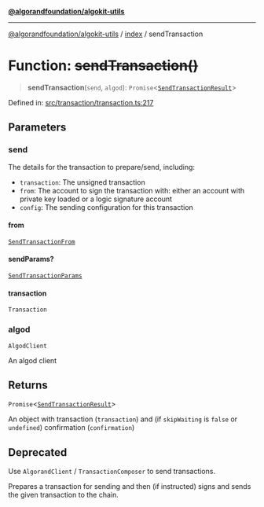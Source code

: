 [**@algorandfoundation/algokit-utils**](../../README.md)

***

[@algorandfoundation/algokit-utils](../../README.md) / [index](../README.md) / sendTransaction

# Function: ~~sendTransaction()~~

> **sendTransaction**(`send`, `algod`): `Promise`\<[`SendTransactionResult`](../../types/transaction/interfaces/SendTransactionResult.md)\>

Defined in: [src/transaction/transaction.ts:217](https://github.com/algorandfoundation/algokit-utils-ts/blob/main/src/transaction/transaction.ts#L217)

## Parameters

### send

The details for the transaction to prepare/send, including:
  * `transaction`: The unsigned transaction
  * `from`: The account to sign the transaction with: either an account with private key loaded or a logic signature account
  * `config`: The sending configuration for this transaction

#### from

[`SendTransactionFrom`](../../types/transaction/type-aliases/SendTransactionFrom.md)

#### sendParams?

[`SendTransactionParams`](../../types/transaction/interfaces/SendTransactionParams.md)

#### transaction

`Transaction`

### algod

`AlgodClient`

An algod client

## Returns

`Promise`\<[`SendTransactionResult`](../../types/transaction/interfaces/SendTransactionResult.md)\>

An object with transaction (`transaction`) and (if `skipWaiting` is `false` or `undefined`) confirmation (`confirmation`)

## Deprecated

Use `AlgorandClient` / `TransactionComposer` to send transactions.

Prepares a transaction for sending and then (if instructed) signs and sends the given transaction to the chain.
